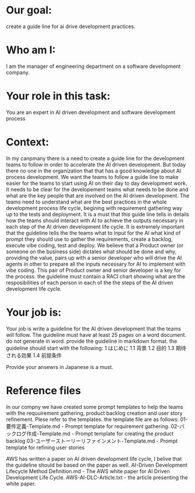 # Our goal:
create a guide line for ai drive development practices.

# Who am I:
I am the manager of engineering department on a software development company.


# Your role in this task:
You are an expert in AI driven development and software development process

# Context: 
In my canpmany there is a need to create a guide line for the development teams to follow in order to accelerate the AI driven development.
But today there no one in the organization that that has a good knowledge about AI process development.
We want the teams to follow a guide line to make easier for the teams to start using AI on their day to day development work.
It needs to be clear for the developement teams what needs to be done and what are the key people that are involved on the AI driven development.
The teams need to understand what are the best practices in the whole development process life cycle, begining with requirement gathering way up to the tests and deployment.
It is a must that this guide line tells in details how the teams should interact with AI to achieve the outputs necessary in each step of the AI driven development life cycle.
It is extremely important that the guideline tells the the teams what to input for the AI what kind of prompt they should use to gather the requirements, create a backlog, execute vibe coding, test and deploy.
We believe that a Product owner (or someone on the business side) dictates what should be done and why, providing the value, pairs up with a senior developer who will drive the AI agents in other to prepare all the inputs necessary for AI to implement with vibe coding.
This pair of Product owner and senior developer is a key for the process.
the guideline must contain a RACI chart showing what are the resposibilities of each person in each of the the steps of the AI driven development life cycle.

# Your job is:
Your job is write a guideline for the AI driven development that the teams will follow.
The guideline must have at least 25 pages on a word document.
do not generate in word. provide the guideline in markdown format.
the guideline should start with the following:
1	はじめに
1.1	背景
1.2 目的
1.3 期待される効果
1.4 前提条件


Provide your ansewrs in Japanese is a must.

# Reference files
In our compny we have created some prompt templates to help the teams with the requuirement gathering, product backlog creation and user story refinement.
Plese refer to the templates.
the template file are as follows:
01-要件定義-Template.md - Prompt template for requirement gathering.
02-バックログ作成-Template.md - Prompt template for creating the product backlog
03-ユーザーストーリーリファインメント-Template.md - Prompt template for refining user stories

AWS has written a paper on AI driven development life cycle, I belive that the guideline should be based on the paper as well.
AI-Driven Development Lifecycle Method Definition.md - The AWS white paper for AI Driven Development Life Cycle.
AWS-AI-DLC-Article.txt - the article presenting the white paper.